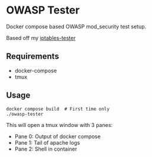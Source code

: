 # OWASP Tester

Docker compose based OWASP mod_security test setup.

Based off my [iptables-tester](https://github.com/markeganfuller/iptables-tester)

## Requirements

* docker-compose
* tmux

## Usage

```no-highlight
docker compose build  # First time only
./owasp-tester
```

This will open a tmux window with 3 panes:

* Pane 0: Output of docker compose
* Pane 1: Tail of apache logs
* Pane 2: Shell in container
